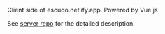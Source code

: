 Client side of escudo.netlify.app. Powered by Vue.js

See [server repo](https://github.com/ekiauhce/escudo-api-server) for the detailed description.
